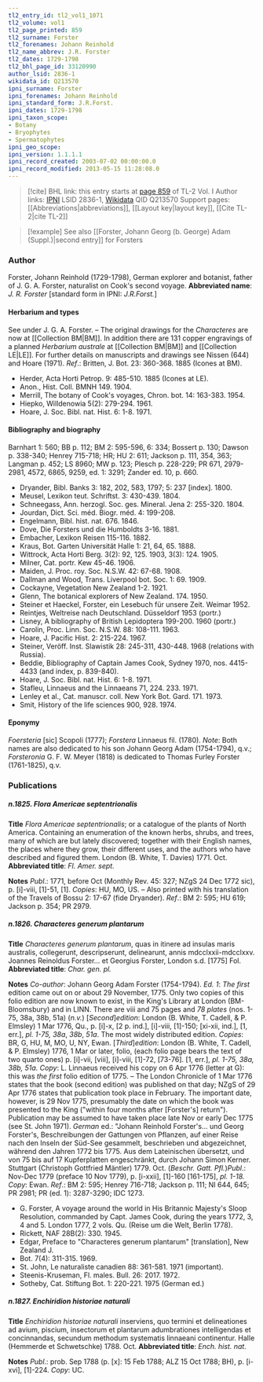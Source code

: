 ```yaml
---
tl2_entry_id: tl2_vol1_1071
tl2_volume: vol1
tl2_page_printed: 859
tl2_surname: Forster
tl2_forenames: Johann Reinhold
tl2_name_abbrev: J.R. Forster
tl2_dates: 1729-1798
tl2_bhl_page_id: 33120990
author_lsid: 2836-1
wikidata_id: Q213570
ipni_surname: Forster
ipni_forenames: Johann Reinhold
ipni_standard_form: J.R.Forst.
ipni_dates: 1729-1798
ipni_taxon_scope: 
- Botany
- Bryophytes
- Spermatophytes
ipni_geo_scope: 
ipni_version: 1.1.1.1
ipni_record_created: 2003-07-02 00:00:00.0
ipni_record_modified: 2013-05-15 11:28:08.0
---
```


> [!cite] BHL link: this entry starts at [page 859](https://www.biodiversitylibrary.org/page/33120990) of TL-2 Vol. I
> Author links: [IPNI](https://www.ipni.org/a/2836-1) LSID 2836-1, [Wikidata](https://www.wikidata.org/wiki/Q213570) QID Q213570
> Support pages: [[Abbreviations|abbreviations]], [[Layout key|layout key]], [[Cite TL-2|cite TL-2]]

> [!example] See also [[Forster, Johann Georg (b. George) Adam (Suppl.)|second entry]] for Forsters
### Author

Forster, Johann Reinhold (1729-1798), German explorer and botanist, father of J. G. A. Forster, naturalist on Cook's second voyage. 
**Abbreviated name**: *J. R. Forster* \[standard form in IPNI: *J.R.Forst.*\]

#### Herbarium and types

See under J. G. A. Forster. – The original drawings for the *Characteres* are now at [[Collection BM|BM]]. In addition there are 131 copper engravings of a planned *Herbarium australe* at [[Collection BM|BM]] and [[Collection LE|LE]]. For further details on manuscripts and drawings see Nissen (644) and Hoare (1971).
*Ref*.: Britten, J. Bot. 23: 360-368. 1885 (Icones at BM).
- Herder, Acta Horti Petrop. 9: 485-510. 1885 (Icones at LE).
- Anon., Hist. Coll. BMNH 149. 1904.
- Merrill, The botany of Cook's voyages, Chron. bot. 14: 163-383. 1954.
- Hiepko, Willdenowia 5(2): 279-294. 1961.
- Hoare, J. Soc. Bibl. nat. Hist. 6: 1-8. 1971.

#### Bibliography and biography

Barnhart 1: 560; BB p. 112; BM 2: 595-596, 6: 334; Bossert p. 130; Dawson p. 338-340; Henrey 715-718; HR; HU 2: 611; Jackson p. 111, 354, 363; Langman p. 452; LS 8960; MW p. 123; Plesch p. 228-229; PR 671, 2979-2981, 4572, 6865, 9259, ed. 1: 3291; Zander ed. 10, p. 660.
- Dryander, Bibl. Banks 3: 182, 202, 583, 1797; 5: 237 \[index\]. 1800.
- Meusel, Lexikon teut. Schriftst. 3: 430-439. 1804.
- Schneegass, Ann. herzogl. Soc. ges. Mineral. Jena 2: 255-320. 1804.
- Jourdan, Dict. Sci. méd. Biogr. méd. 4: 199-208.
- Engelmann, Bibl. hist. nat. 676. 1846.
- Dove, Die Forsters und die Humboldts 3-16. 1881.
- Embacher, Lexikon Reisen 115-116. 1882.
- Kraus, Bot. Garten Universität Halle 1: 21, 64, 65. 1888.
- Wittrock, Acta Horti Berg. 3(2): 92, 125. 1903, 3(3): 124. 1905.
- Milner, Cat. portr. Kew 45-46. 1906.
- Maiden, J. Proc. roy. Soc. N.S.W. 42: 67-68. 1908.
- Dallman and Wood, Trans. Liverpool bot. Soc. 1: 69. 1909.
- Cockayne, Vegetation New Zealand 1-2. 1921.
- Glenn, The botanical explorers of New Zealand. 174. 1950.
- Steiner et Haeckel, Forster, ein Lesebuch für unsere Zeit. Weimar 1952.
- Reintjes, Weltreise nach Deutschland. Düsseldorf 1953 (portr.)
- Lisney, A bibliography of British Lepidoptera 199-200. 1960 (portr.)
- Carolin, Proc. Linn. Soc. N.S.W. 88: 108-111. 1963.
- Hoare, J. Pacific Hist. 2: 215-224. 1967.
- Steiner, Veröff. Inst. Slawistik 28: 245-311, 430-448. 1968 (relations with Russia).
- Beddie, Bibliography of Captain James Cook, Sydney 1970, nos. 4415-4433 (and index, p. 839-840).
- Hoare, J. Soc. Bibl. nat. Hist. 6: 1-8. 1971.
- Stafleu, Linnaeus and the Linnaeans 71, 224. 233. 1971.
- Lenley et al., Cat. manuscr. coll. New York Bot. Gard. 171. 1973.
- Smit, History of the life sciences 900, 928. 1974.

#### Eponymy

*Foersteria* \[sic\] Scopoli (1777); *Forstera* Linnaeus fil. (1780). *Note*: Both names are also dedicated to his son Johann Georg Adam (1754-1794), q.v.; *Forsteronia* G. F. W. Meyer (1818) is dedicated to Thomas Furley Forster (1761-1825), q.v.

### Publications

##### n.1825. Flora Americae septentrionalis

**Title**
*Flora Americae septentrionalis*; or a catalogue of the plants of North America. Containing an enumeration of the known herbs, shrubs, and trees, many of which are but lately discovered; together with their English names, the places where they grow, their different uses, and the authors who have described and figured them. London (B. White, T. Davies) 1771. Oct.
**Abbreviated title**: *Fl. Amer. sept.*

**Notes**
*Publ*.: 1771, before Oct (Monthly Rev. 45: 327; NZgS 24 Dec 1772 sic), p. \[i\]-viii, \[1\]-51, \[1\]. *Copies*: HU, MO, US. – Also printed with his translation of the Travels of Bossu 2: 17-67 (fide Dryander).
*Ref*.: BM 2: 595; HU 619; Jackson p. 354; PR 2979.

##### n.1826. Characteres generum plantarum

**Title**
*Characteres generum plantarum*, quas in itinere ad insulas maris australis, collegerunt, descripserunt, delinearunt, annis mdcclxxii-mdcclxxv. Joannes Reinoldus Forster... et Georgius Forster, London s.d. \[1775\] Fol.
**Abbreviated title**: *Char. gen. pl.*

**Notes**
*Co-author*: Johann Georg Adam Forster (1754-1794).
*Ed. 1*: *The first* edition came out on or about 29 November, 1775. Only two copies of this folio edition are now known to exist, in the King's Library at London (BM-Bloomsbury) and in LINN. There are viii and 75 pages and *78 plates* (nos. 1-75, 38a, 38b, 51a) (*n.v.*)
\[*Second*\]*edition*: London (B. White, T. Cadell, & P. Elmsley) 1 Mar 1776, Qu., p. \[i\]-x, \[2 p. ind.\], \[i\]-viii, \[1\]-150; \[xi-xii, ind.\], \[1, err.\], *pl. 1-75, 38a*, *38b*, *51a*. The most widely distributed edition. *Copies*: BR, G, HU, M, MO, U, NY, Ewan.
\[*Third*\]*edition*: London (B. White, T. Cadell, & P. Elmsley) 1776, 1 Mar or later, folio, (each folio page bears the text of two quarto ones) p. \[i\]-vii, \[viii\], \[i\]-viii, \[1\]-72, \[73-76\]. \[1, err.\], *pl. 1-75, 38a, 38b, 51a. Copy*: L.
Linnaeus received his copy on 6 Apr 1776 (letter at G): this was *the first* folio edition of 1775. – The London Chronicle of 1 Mar 1776 states that the book (second edition) was published on that day; NZgS of 29 Apr 1776 states that publication took place in February. The important date, however, is 29 Nov 1775, presumably the date on which the book was presented to the King ("within four months after \[Forster's\] return"). Publication may be assumed to have taken place late Nov or early Dec 1775 (see St. John 1971).
*German* ed.: "Johann Reinhold Forster's... und Georg Forster's, Beschreibungen der Gattungen von Pflanzen, auf einer Reise nach den Inseln der Süd-See gesammelt, beschrieben und abgezeichnet, während den Jahren 1772 bis 1775. Aus dem Lateinischen übersetzt, und von 75 bis auf 17 Kupferplatten engeschränkt, durch Johann Simon Kerner. Stuttgart (Christoph Gottfried Mäntler) 1779. Oct. (*Beschr. Gatt. Pfl.*)*Publ*.: Nov-Dec 1779 (preface 10 Nov 1779), p. \[i-xxii\], \[1\]-160 \[161-175\], *pl. 1-18. Copy*: Ewan.
*Ref*.: BM 2: 595; Henrey 716-718; Jackson p. 111; NI 644, 645; PR 2981; PR (ed. 1): 3287-3290; IDC 1273.
- G. Forster, A voyage around the world in His Britannic Majesty's Sloop Resolution, commanded by Capt. James Cook, during the years 1772, 3, 4 and 5. London 1777, 2 vols. Qu. (Reise um die Welt, Berlin 1778).
- Rickett, NAF 28B(2): 330. 1945.
- Edgar, Preface to "Characteres generum plantarum" \[translation\], New Zealand J.
- Bot. 7(4): 311-315. 1969.
- St. John, Le naturaliste canadien 88: 361-581. 1971 (important).
- Steenis-Kruseman, Fl. males. Bull. 26: 2017. 1972.
- Sotheby, Cat. Stiftung Bot. 1: 220-221. 1975 (German ed.)

##### n.1827. Enchiridion historiae naturali

**Title**
*Enchiridion historiae naturali* inserviens, quo termini et delineationes ad avium, piscium, insectorum et plantarum adumbrationes intelligendas et concinnandas, secundum methodum systematis linnaeani continentur. Halle (Hemmerde et Schwetschke) 1788. Oct.
**Abbreviated title**: *Ench. hist. nat.*

**Notes**
*Publ*.: prob. Sep 1788 (p. \[x\]: 15 Feb 1788; ALZ 15 Oct 1788; BH), p. \[i-xvi\], \[1\]-224.
*Copy*: UC.

